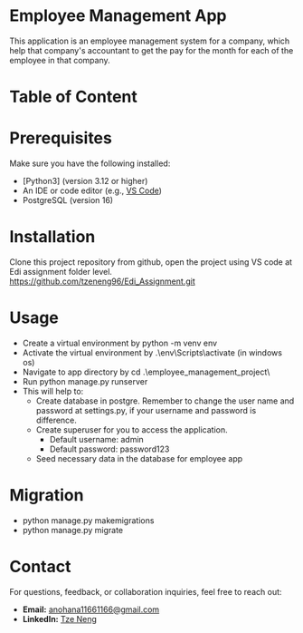 # Employee Management App

This application is an employee management system for a company, which help that company's accountant to get the pay for the 
month for each of the employee in that company. 

# Table of Content
# Prerequisites
Make sure you have the following installed:
- [Python3] (version 3.12 or higher)
- An IDE or code editor (e.g., [VS Code](https://code.visualstudio.com/))
- PostgreSQL (version 16)

# Installation
   Clone this project repository from github, open the project using VS code at Edi assignment folder level. 
   https://github.com/tzeneng96/Edi_Assignment.git

# Usage
- Create a virtual environment by python -m venv env
- Activate the virtual environment by .\env\Scripts\activate (in windows os)
- Navigate to app directory by cd .\employee_management_project\
- Run python manage.py runserver
- This will help to:
  - Create database in postgre. Remember to change the user name and password at settings.py,
      if your username and password is difference.
  - Create superuser for you to access the application.
       - Default username: admin
       - Default password: password123
  - Seed necessary data in the database for employee app

# Migration
- python manage.py makemigrations
- python manage.py migrate

# Contact
   For questions, feedback, or collaboration inquiries, feel free to reach out:

- **Email:** anohana11661166@gmail.com  
- **LinkedIn:** [Tze Neng](https://www.linkedin.com/in/tzeneng96/)  


   



 
